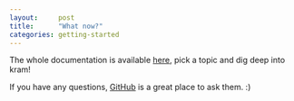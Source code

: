 ```yaml
---
layout:     post
title:      "What now?"
categories: getting-started
---
```


The whole documentation is available [here](/docs/), pick a topic and dig deep into kram!

If you have any questions, [GitHub](https://github.com/kram/kram/issues/new) is a great place to ask them. :)
